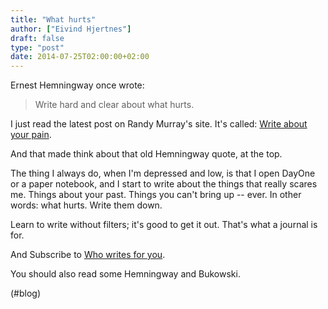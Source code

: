 ```yaml
---
title: "What hurts"
author: ["Eivind Hjertnes"]
draft: false
type: "post"
date: 2014-07-25T02:00:00+02:00
---
```


Ernest Hemningway once wrote:

> Write hard and clear about what hurts.

I just read the latest post on Randy Murray's site. It's called:
[Write
about your pain](http://whowritesforyou.com/2014/07/25/writing-assignment-write-about-your-pain/?utm%5Fsource=rss&utm%5Fmedium=rss&utm%5Fcampaign=writing-assignment-write-about-your-pain).

And that made think about that old Hemningway quote, at the top.

The thing I always do, when I'm depressed and low, is that I open DayOne
or a paper notebook, and I start to write about the things that really
scares me. Things about your past. Things you can't bring up -- ever. In
other words: what hurts. Write them down.

Learn to write without filters; it's good to get it out. That's what a
journal is for.

And Subscribe to [Who writes for you](http://whowritesforyou.com/).

You should also read some Hemningway and Bukowski.

(#blog)

